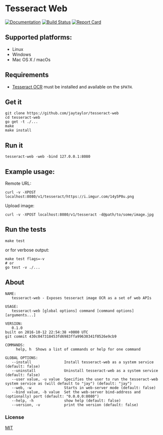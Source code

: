 # Tesseract Web

[![Documentation](https://godoc.org/github.com/jaytaylor/tesseract-web?status.svg)](https://godoc.org/github.com/jaytaylor/tesseract-web)
[![Build Status](https://travis-ci.org/jaytaylor/tesseract-web.svg?branch=master)](https://travis-ci.org/jaytaylor/tesseract-web)
[![Report Card](https://goreportcard.com/badge/github.com/jaytaylor/tesseract-web)](https://goreportcard.com/report/github.com/jaytaylor/tesseract-web)

## Supported platforms:

* Linux
* Windows
* Mac OS X / macOs

## Requirements

* [Tesseract OCR](https://github.com/tesseract-ocr/tesseract) must be installed and available on the `$PATH`.

## Get it

    git clone https://github.com/jaytaylor/tesseract-web
    cd tesseract-web
    go get -t ./...
    make
    make install

## Run it

    tesseract-web -web -bind 127.0.0.1:8080

## Example usage:

Remote URL:

    curl -v -XPOST localhost:8080/v1/tesseract/https://i.imgur.com/14y5P0u.png

Upload image:

    curl -v -XPOST localhost:8080/v1/tesseract -d@path/to/some/image.jpg

## Run the tests

    make test

or for verbose output:

    make test flags=-v
    # or
    go test -v ./...

## About
```(shell)
NAME:
   tesseract-web - Exposes tesseract image OCR as a set of web APIs

USAGE:
   tesseract-web [global options] command [command options] [arguments...]

VERSION:
   0.1.0
built on 2016-10-12 22:54:38 +0000 UTC
git commit 430c047318453fd6983ffa99630341f0526e9cb9

COMMANDS:
     help, h  Shows a list of commands or help for one command

GLOBAL OPTIONS:
   --install               Install tesseract-web as a system service (default: false)
   --uninstall             Uninstall tesseract-web as a system service (default: false)
   --user value, -u value  Specifies the user to run the tesseract-web system service as (will default to "jay") (default: "jay")
   --web, -w               Starts in web-server mode (default: false)
   --bind value, -b value  Set the web-server bind-address and (optionally) port (default: "0.0.0.0:8080")
   --help, -h              show help (default: false)
   --version, -v           print the version (default: false)
```

### License

[MIT](LICENSE)

